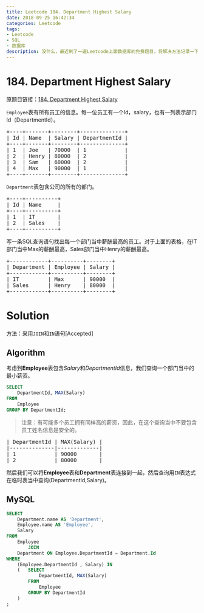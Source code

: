 ```yaml
---
title: Leetcode 184. Department Highest Salary
date: 2018-09-25 16:42:34
categories: Leetcode
tags:
- Leetcode
- SQL
- 数据库
description: 没什么，最近刷了一遍Leetcode上面数据库的免费题目，将解决方法记录一下。
---
```

# 184. Department Highest Salary

原题目链接：[184. Department Highest Salary](https://leetcode.com/articles/department-highest-salary/)


`Employee`表有所有员工的信息。每一位员工有一个Id，salary，也有一列表示部门Id（DepartmentId）。

<pre>
+----+-------+--------+--------------+
| Id | Name  | Salary | DepartmentId |
+----+-------+--------+--------------+
| 1  | Joe   | 70000  | 1            |
| 2  | Henry | 80000  | 2            |
| 3  | Sam   | 60000  | 2            |
| 4  | Max   | 90000  | 1            |
+----+-------+--------+--------------+
</pre>

`Department`表包含公司的所有的部门。
<pre>
+----+----------+
| Id | Name     |
+----+----------+
| 1  | IT       |
| 2  | Sales    |
+----+----------+
</pre>
写一条SQL查询语句找出每一个部门当中薪酬最高的员工。对于上面的表格，在IT部门当中Max的薪酬最高，Sales部门当中Henry的薪酬最高。
<pre>
+------------+----------+--------+
| Department | Employee | Salary |
+------------+----------+--------+
| IT         | Max      | 90000  |
| Sales      | Henry    | 80000  |
+------------+----------+--------+
</pre>


# Solution

方法：采用`JOIN`和`IN`语句[Accepted]

## Algorithm

考虑到**Employee**表包含*Salary*和*DepartmentId*信息，我们查询一个部门当中的最小薪资。

```sql
SELECT
    DepartmentId, MAX(Salary)
FROM
    Employee
GROUP BY DepartmentId;
```

> 注意：有可能多个员工拥有同样高的薪资，因此，在这个查询当中不要包含员工姓名信息是安全的。

<pre>
| DepartmentId | MAX(Salary) |
|--------------|-------------|
| 1            | 90000       |
| 2            | 80000       |
</pre>

然后我们可以将**Employee**表和**Department**表连接到一起，然后查询用`IN`表达式在临时表当中查询(DepartmentId,Salary)。

## MySQL

```sql
SELECT
    Department.name AS 'Department',
    Employee.name AS 'Employee',
    Salary
FROM
    Employee
        JOIN
    Department ON Employee.DepartmentId = Department.Id
WHERE
    (Employee.DepartmentId , Salary) IN
    (   SELECT
            DepartmentId, MAX(Salary)
        FROM
            Employee
        GROUP BY DepartmentId
    )
;
```



